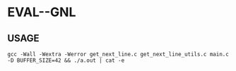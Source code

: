# EVAL--GNL
## USAGE
`gcc -Wall -Wextra -Werror get_next_line.c get_next_line_utils.c main.c -D BUFFER_SIZE=42 && ./a.out | cat -e`
